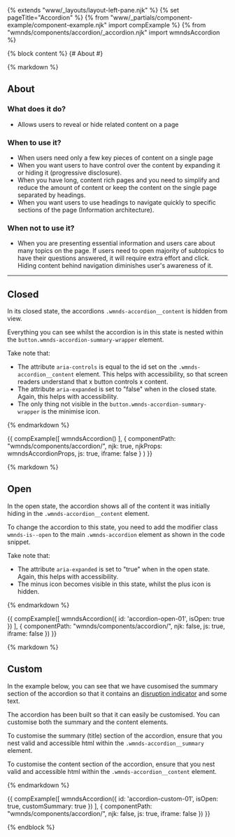 {% extends "www/_layouts/layout-left-pane.njk" %}
{% set pageTitle="Accordion" %}
{% from "www/_partials/component-example/component-example.njk" import compExample %}
{% from "wmnds/components/accordion/_accordion.njk" import wmndsAccordion %}

{% block content %}
{# About #}

{% markdown %}

## About

### What does it do?

- Allows users to reveal or hide related content on a page

### When to use it?

- When users need only a few key pieces of content on a single page
- When you want users to have control over the content by expanding it or hiding it (progressive
  disclosure).
- When you have long, content rich pages and you need to simplify and reduce the amount of content
  or keep the content on the single page separated by headings.
- When you want users to use headings to navigate quickly to specific sections of the page
  (Information architecture).

### When not to use it?

- When you are presenting essential information and users care about many topics on the page.
  If users need to open majority of subtopics to have their questions answered, it will
  require extra effort and click. Hiding content behind navigation diminishes user's awareness of
  it.

---

## Closed

In its closed state, the accordions
<code class="wmnds-website-inline-code">.wmnds-accordion\_\_content</code> is hidden from view.

Everything you can see whilst the accordion is in this state is nested within the
<code class="wmnds-website-inline-code">button.wmnds-accordion-summary-wrapper</code> element.

Take note that:

- The attribute <code class="wmnds-website-inline-code">aria-controls</code> is equal to the id
  set on the <code class="wmnds-website-inline-code">.wmnds-accordion\_\_content</code> element.
  This helps with accessibility, so that screen readers understand that x button controls x
  content.
- The attribute <code class="wmnds-website-inline-code">aria-expanded</code> is set to "false"
  when in the closed state. Again, this helps with accessibility.
- The only thing not visible in the
  <code class="wmnds-website-inline-code">button.wmnds-accordion-summary-wrapper</code> is the
  minimise icon.

{% endmarkdown %}

{{
  compExample([
      wmndsAccordion()
    ], {
      componentPath: "wmnds/components/accordion/",
      njk: true,
      njkProps: wmndsAccordionProps,
      js: true,
      iframe: false
    }
  )
}}

{% markdown %}

## Open

In the open state, the accordion shows all of the content it was initially hiding in the
<code class="wmnds-website-inline-code">.wmnds-accordion\_\_content</code> element.

To change the accordion to this state, you need to add the modifier class
<code class="wmnds-website-inline-code">wmnds-is--open</code> to the main
<code class="wmnds-website-inline-code">.wmnds-accordion</code> element as shown in the code
snippet.

Take note that:

- The attribute <code class="wmnds-website-inline-code">aria-expanded</code> is set to "true" when
  in the open state. Again, this helps with accessibility.
- The minus icon becomes visible in this state, whilst the plus icon is hidden.</li>

{% endmarkdown %}

{{
  compExample([
    wmndsAccordion({
        id: 'accordion-open-01',
        isOpen: true
      })
  ], {
    componentPath: "wmnds/components/accordion/",
    njk: false,
    js: true,
    iframe: false
  })
}}

{% markdown %}

## Custom

In the example below, you can see that we have cusomised the summary section of the accordion so
that it contains an
<a href="/components/disruption-indicator/" title="Disruption indicator component" target="\_self" class="wmnds-link">disruption indicator</a>
and some text.

The accordion has been built so that it can easily be customised. You can customise both the
summary and the content elements.

To customise the summary (title) section of the accordion, ensure that you nest valid and
accessible html within the
<code class="wmnds-website-inline-code">.wmnds-accordion\_\_summary</code> element.

To customise the content section of the accordion, ensure that you nest valid and accessible html
within the <code class="wmnds-website-inline-code">.wmnds-accordion\_\_content</code> element.

{% endmarkdown %}

{{
  compExample([
    wmndsAccordion({
      id: 'accordion-custom-01',
      isOpen: true,
      customSummary: true
    })
  ], {
    componentPath: "wmnds/components/accordion/",
    njk: false,
    js: true,
    iframe: false
  })
}}

{% endblock %}
